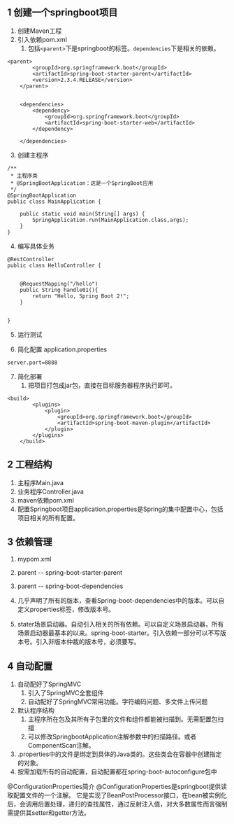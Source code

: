 ## 1 创建一个springboot项目

1. 创建Maven工程
2. 引入依赖pom.xml
   1. 包括`<parent>`下是springboot的标签。`dependencies`下是相关的依赖。

```
<parent>
        <groupId>org.springframework.boot</groupId>
        <artifactId>spring-boot-starter-parent</artifactId>
        <version>2.3.4.RELEASE</version>
    </parent>


    <dependencies>
        <dependency>
            <groupId>org.springframework.boot</groupId>
            <artifactId>spring-boot-starter-web</artifactId>
        </dependency>

    </dependencies>
```
3. 创建主程序

```
/**
 * 主程序类
 * @SpringBootApplication：这是一个SpringBoot应用
 */
@SpringBootApplication
public class MainApplication {

    public static void main(String[] args) {
        SpringApplication.run(MainApplication.class,args);
    }
}
```
4. 编写具体业务

```
@RestController
public class HelloController {


    @RequestMapping("/hello")
    public String handle01(){
        return "Hello, Spring Boot 2!";
    }


}
```
5. 运行测试

6. 简化配置 application.properties
```
server.port=8888
```
7. 简化部署
   1. 把项目打包成jar包，直接在目标服务器程序执行即可。
```
<build>
        <plugins>
            <plugin>
                <groupId>org.springframework.boot</groupId>
                <artifactId>spring-boot-maven-plugin</artifactId>
            </plugin>
        </plugins>
    </build>
```


## 2 工程结构
1. 主程序Main.java
2. 业务程序Controller.java
3. maven依赖pom.xml
4. 配置Springboot项目application.properties是Spring的集中配置中心，包括项目相关的所有配置。


## 3 依赖管理 

1. mypom.xml
2. parent -- spring-boot-starter-parent
3. parent -- spring-boot-dependencies

1. 几乎声明了所有的版本，查看Spring-boot-dependencies中的版本。可以自定义properties标签，修改版本号。
2. stater场景启动器。自动引入相关的所有依赖。可以自定义场景启动器，所有场景启动器最基本的以来。spring-boot-starter。引入依赖一部分可以不写版本号。引入非版本仲裁的版本号，必须要写。


## 4 自动配置

1. 自动配好了SpringMVC
   1. 引入了SpringMVC全套组件
   2. 自动配好了SpringMVC常用功能。字符编码问题、多文件上传问题
2. 默认程序结构
   1. 主程序所在包及其所有子包里的文件和组件都能被扫描到。无需配置包扫描
   2. 可以修改SpringbootApplication注解参数中的扫描路径。或者ComponentScan注解。
3. .properties中的文件是绑定到具体的Java类的。这些类会在容器中创建指定的对象。
4. 按需加载所有的自动配置，自动配置都在spring-boot-autoconfigure包中



@ConfigurationProperties简介
@ConfigurationProperties是springboot提供读取配置文件的一个注解。
它是实现了BeanPostProcessor接口，在bean被实例化后，会调用后置处理，递归的查找属性，通过反射注入值，对大多数属性而言强制需提供其setter和getter方法。